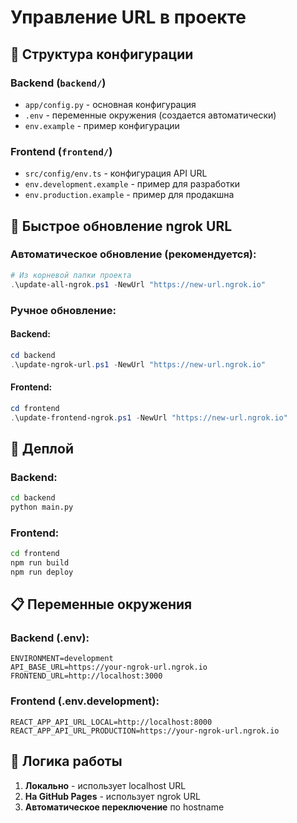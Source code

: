 # Управление URL в проекте

## 📁 Структура конфигурации

### Backend (`backend/`)
- `app/config.py` - основная конфигурация
- `.env` - переменные окружения (создается автоматически)
- `env.example` - пример конфигурации

### Frontend (`frontend/`)
- `src/config/env.ts` - конфигурация API URL
- `env.development.example` - пример для разработки
- `env.production.example` - пример для продакшна

## 🔧 Быстрое обновление ngrok URL

### Автоматическое обновление (рекомендуется):
```powershell
# Из корневой папки проекта
.\update-all-ngrok.ps1 -NewUrl "https://new-url.ngrok.io"
```

### Ручное обновление:

#### Backend:
```powershell
cd backend
.\update-ngrok-url.ps1 -NewUrl "https://new-url.ngrok.io"
```

#### Frontend:
```powershell
cd frontend
.\update-frontend-ngrok.ps1 -NewUrl "https://new-url.ngrok.io"
```

## 🚀 Деплой

### Backend:
```bash
cd backend
python main.py
```

### Frontend:
```bash
cd frontend
npm run build
npm run deploy
```

## 📋 Переменные окружения

### Backend (.env):
```
ENVIRONMENT=development
API_BASE_URL=https://your-ngrok-url.ngrok.io
FRONTEND_URL=http://localhost:3000
```

### Frontend (.env.development):
```
REACT_APP_API_URL_LOCAL=http://localhost:8000
REACT_APP_API_URL_PRODUCTION=https://your-ngrok-url.ngrok.io
```

## 🎯 Логика работы

1. **Локально** - использует localhost URL
2. **На GitHub Pages** - использует ngrok URL
3. **Автоматическое переключение** по hostname
